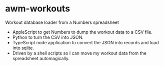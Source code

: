 # awm-workouts
Workout database loader from a Numbers spreadsheet

* AppleScript to get Numbers to dump the workout data to a CSV file.
* Python to turn the CSV into JSON.
* TypeScript node application to convert the JSON into records and load into sqlite.
* Driven by a shell scripts so I can move my workout data from the spreadsheet automagically.
